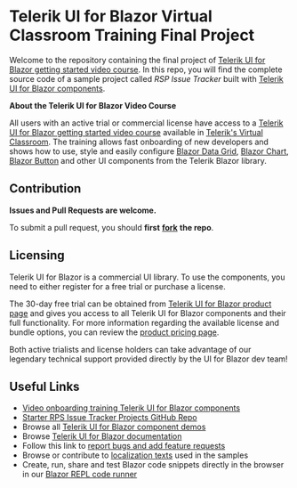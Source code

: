 
# Telerik UI for Blazor Virtual Classroom Training Final Project

Welcome to the repository containing the final project of [Telerik UI for Blazor getting started video course](https://learn.telerik.com/learn/course/internal/view/elearning/27/telerik-ui-for-blazor). In this repo, you will find the complete source code of a sample project called _RSP Issue Tracker_ built with [Telerik UI for Blazor components](https://www.telerik.com/blazor-ui?utm_medium=referral&utm_source=github&utm_campaign=blazor-ui-trial-gh-public-readme). 

**About the Telerik UI for Blazor Video Course**

All users with an active trial or commercial license have access to a  [Telerik UI for Blazor getting started video course](https://learn.telerik.com/learn/course/internal/view/elearning/27/telerik-ui-for-blazor)  available in  [Telerik's Virtual Classroom](https://learn.telerik.com/learn). The training allows fast onboarding of new developers and shows how to use, style and easily configure [Blazor Data Grid](https://www.telerik.com/blazor-ui/grid?utm_medium=referral&utm_source=github&utm_campaign=blazor-ui-trial-gh-public-readme), [Blazor Chart](https://www.telerik.com/blazor-ui/chart?utm_medium=referral&utm_source=github&utm_campaign=blazor-ui-trial-gh-public-readme), [Blazor Button](https://demos.telerik.com/blazor-ui/button/overview?utm_medium=referral&utm_source=github&utm_campaign=blazor-ui-trial-gh-public-readme) and other UI components from the Telerik Blazor library.

## **Contribution**

**Issues and Pull Requests are welcome.**

To submit a pull request, you should **first** [**fork**](https://docs.github.com/en/free-pro-team@latest/github/getting-started-with-github/fork-a-repo) **the repo**.

## **Licensing**

Telerik UI for Blazor is a commercial UI library. To use the components, you need to either register for a free trial or purchase a license.

The 30-day free trial can be obtained from [Telerik UI for Blazor product page](https://www.telerik.com/blazor-ui?utm_medium=referral&utm_source=github&utm_campaign=blazor-ui-trial-gh-public-readme) and gives you access to all Telerik UI for Blazor components and their full functionality. For more information regarding the available license and bundle options, you can review the [product pricing page](https://www.telerik.com/purchase/blazor-ui?utm_medium=referral&utm_source=github&utm_campaign=blazor-ui-trial-gh-public-readme).

Both active trialists and license holders can take advantage of our legendary technical support provided directly by the UI for Blazor dev team!

## **Useful Links**

-   [Video onboarding training Telerik UI for Blazor components](https://learn.telerik.com/learn/course/27/Telerik%2520UI%2520for%2520Blazor)
-   [Starter RPS Issue Tracker Projects GitHub Repo](https://github.com/telerik/RpsTrackerBlazor)
-   Browse all [Telerik UI for Blazor component demos](https://demos.telerik.com/blazor-ui)
-   Browse [Telerik UI for Blazor documentation](https://docs.telerik.com/blazor-ui/introduction?utm_medium=referral&utm_source=github&utm_campaign=blazor-ui-trial-gh-public-readme)
-   Follow this link to [report bugs and add feature requests](https://feedback.telerik.com/blazor?utm_medium=referral&utm_source=github&utm_campaign=blazor-ui-trial-gh-public-readme)
-   Browse or contribute to [localization texts](https://github.com/telerik/blazor-ui-messages) used in the samples
-   Create, run, share and test Blazor code snippets directly in the browser in our [Blazor REPL code runner](https://blazorrepl.telerik.com/?utm_medium=referral&utm_source=github&utm_campaign=blazor-ui-trial-gh-public-readme)
